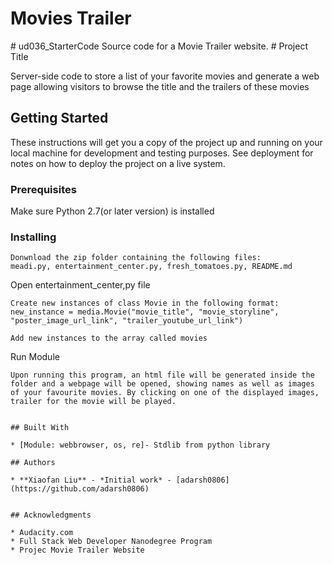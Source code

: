 <h1>Movies Trailer</h1>
# ud036_StarterCode
Source code for a Movie Trailer website.
# Project Title

Server-side code to store a list of your favorite movies and
generate a web page allowing visitors to browse the title and the
trailers of these movies

## Getting Started

These instructions will get you a copy of the project up and running on your local machine for development and testing purposes. See deployment for notes on how to deploy the project on a live system.

### Prerequisites

Make sure Python 2.7(or later version) is installed


### Installing
```
Donwnload the zip folder containing the following files:
meadi.py, entertainment_center.py, fresh_tomatoes.py, README.md
```
Open entertainment_center,py file
```
Create new instances of class Movie in the following format:
new_instance = media.Movie("movie_title", "movie_storyline", "poster_image_url_link", "trailer_youtube_url_link")

Add new instances to the array called movies

```
Run Module
```
Upon running this program, an html file will be generated inside the folder and a webpage will be opened, showing names as well as images of your favourite movies. By clicking on one of the displayed images, trailer for the movie will be played.


## Built With

* [Module: webbrowser, os, re]- Stdlib from python library

## Authors

* **Xiaofan Liu** - *Initial work* - [adarsh0806](https://github.com/adarsh0806)


## Acknowledgments

* Audacity.com
* Full Stack Web Developer Nanodegree Program
* Projec Movie Trailer Website

